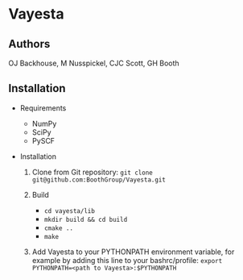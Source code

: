 # Vayesta

Authors
-------

OJ Backhouse, M Nusspickel, CJC Scott, GH Booth

Installation
------------

* Requirements
    - NumPy
    - SciPy
    - PySCF

* Installation
    1. Clone from Git repository: `git clone git@github.com:BoothGroup/Vayesta.git`

    2. Build

        - `cd vayesta/lib`
        - `mkdir build && cd build`
        - `cmake ..`
        - `make`

    3. Add Vayesta to your PYTHONPATH environment variable, for example by adding this line to your bashrc/profile:
        `export PYTHONPATH=<path to Vayesta>:$PYTHONPATH`
